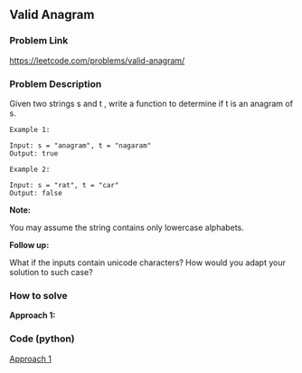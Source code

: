 ## Valid Anagram

### Problem Link

https://leetcode.com/problems/valid-anagram/

### Problem Description 

Given two strings s and t , write a function to determine if t is an anagram of s.

```
Example 1: 

Input: s = "anagram", t = "nagaram"
Output: true

```

```
Example 2: 

Input: s = "rat", t = "car"
Output: false

```

**Note:**

You may assume the string contains only lowercase alphabets.

**Follow up:**

What if the inputs contain unicode characters? How would you adapt your solution to such case?

### How to solve 

**Approach 1:** 


### Code (python)

[Approach 1](https://github.com/yanray/leetcode/blob/master/problems/0242Valid_Anagram/0242Valid_Anagram1.py)

```python

```

